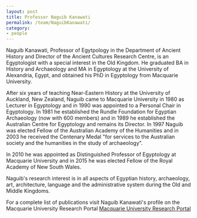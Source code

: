 ```yaml
---
layout: post
title: Professor Naguib Kanawati
permalink: /team/NaguibKanawati/
category:
- people
---
```



<!-- <amp-img width="600" height="300" layout="responsive" src="http://lorempixel.com/600/300/sports"></amp-img> -->

<main id="content" role="main" class="content">
<amp-img class="ampstart-dropcap" width="98" height="150"  src="/assets/images/NaguibKanawati.jpg"></amp-img>

Naguib Kanawati, Professor of Egytpology in the Department of Ancient History and Director of the Ancient Cultures Research Centre, is an Egyptologist with a special interest in the Old Kingdom. He graduated BA in History and Archaeology and MA in Egyptology at the University of Alexandria, Egypt, and obtained his PhD in Egyptology from Macquarie University.

After six years of teaching Near-Eastern History at the University of Auckland, New Zealand, Naguib came to Macquarie University in 1980 as Lecturer in Egyptology and in 1990 was appointed to a Personal Chair in Egyptology. In 1981 he established the Rundle Foundation for Egyptian Archaeology (now with 600 members) and in 1989 he established the Australian Centre for Egyptology and remains its Director. In 1997 Naguib was elected Fellow of the Australian Academy of the Humanities and in 2003 he received the Centenary Medal "for services to the Australian society and the humanities in the study of archaeology".

In 2010 he was appointed as Distinguished Professor of Egyptology at Macquarie University and in 2015 he was elected Fellow of the Royal Academy of New South Wales.
 
Naguib's research interest is in all aspects of Egyptian history, archaeology, art, architecture, language and the administrative system during the Old and Middle Kingdoms.

For a complete list of publications visit Naguib Kanawati's profile on the Macquarie University Research Portal [Macquarie University Research Portal](https://researchers.mq.edu.au/en/persons/naguib-kanawati)


</main>
